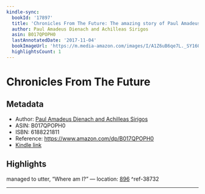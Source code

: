 ```yaml
---
kindle-sync:
  bookId: '17897'
  title: 'Chronicles From The Future: The amazing story of Paul Amadeus Dienach'
  author: Paul Amadeus Dienach and Achilleas Sirigos
  asin: B017QPOPH0
  lastAnnotatedDate: '2017-11-04'
  bookImageUrl: 'https://m.media-amazon.com/images/I/A1Z6uB6qe7L._SY160.jpg'
  highlightsCount: 1
---
```

# Chronicles From The Future
## Metadata
* Author: [Paul Amadeus Dienach and Achilleas Sirigos](https://www.amazon.com/Achilleas-Sirigos/e/B01867UBR0/ref=dp_byline_cont_ebooks_2)
* ASIN: B017QPOPH0
* ISBN: 6188221811
* Reference: https://www.amazon.com/dp/B017QPOPH0
* [Kindle link](kindle://book?action=open&asin=B017QPOPH0)

## Highlights
managed to utter, “Where am I?” — location: [896](kindle://book?action=open&asin=B017QPOPH0&location=896) ^ref-38732

---
